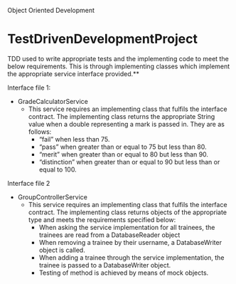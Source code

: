 Object Oriented Development
# TestDrivenDevelopmentProject


TDD used to write appropriate tests and the implementing code to meet the below requirements. This is through  implementing classes which implement the appropriate service interface provided.**


Interface file 1:
* GradeCalculatorService
    * This service requires an implementing class that fulfils the interface contract. The implementing class returns the appropriate String value when a double representing a mark is passed in. They are as follows:
        * “fail” when less than 75.
        * “pass” when greater than or equal to 75 but less than 80.
        * “merit” when greater than or equal to 80 but less than 90.
        * “distinction” when greater than or equal to 90 but less than or equal to 100.
        
Interface file 2
* GroupControllerService
    * This service requires an implementing class that fulfils the interface contract. The implementing class returns objects of the appropriate type and meets the requirements specified below:
        * When asking the service implementation for all trainees, the trainees are read from a DatabaseReader object
        * When removing a trainee by their username, a DatabaseWriter object is called.
        * When adding a trainee through the service implementation, the trainee is passed to a DatabaseWriter object.
        * Testing of method is achieved by means of mock objects. 
